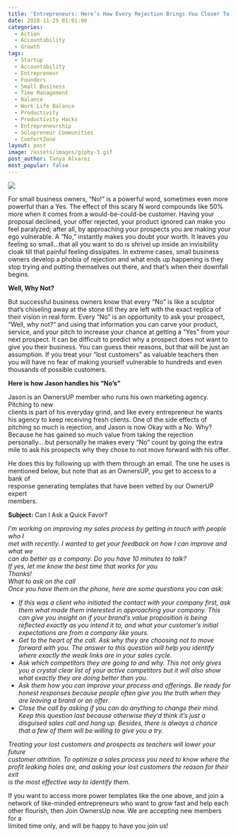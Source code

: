 ```yaml
---
title: 'Entrepreneurs: Here’s How Every Rejection Brings You Closer To A Yes!'
date: 2018-11-25 01:01:00
categories:
  - Action
  - Accountability
  - Growth
tags:
  - Startup
  - Accountability
  - Entrepreneur
  - Founders
  - Small Business
  - Time Management
  - Balance
  - Work Life Balance
  - Productivity
  - Productivity Hacks
  - Entrepreneurship
  - Solopreneur Communities
  - ComfortZone
layout: post
image: /assets/images/giphy-3.gif
post_author: Tanya Alvarez
most_popular: false
---
```


![](/assets/images/giphy-1.gif)

For small business owners, “No!” is a powerful word, sometimes even more powerful than a Yes. The effect of this scary N word compounds like 50% more when it comes from a would-be-could-be customer. Having your proposal declined, your offer rejected, your product ignored can make you feel paralyzed; after all, by approaching your prospects you are making your ego vulnerable. A “No,” instantly makes you doubt your worth. It leaves you feeling so small…that all you want to do is shrivel up inside an invisibility cloak till that painful feeling dissipates. In extreme cases, small business owners develop a phobia of rejection and what ends up happening is they stop trying and putting themselves out there, and that’s when their downfall begins.

**Well, Why Not?**

But successful business owners know that every “No” is like a sculptor that’s chiseling away at the stone till they are left with the exact replica of their vision in real form. Every “No” is an opportunity to ask your prospect, “Well, why not?” and using that information you can carve your product, service, and your pitch to increase your chance at getting a “Yes” from your next prospect. It can be difficult to predict why a prospect does not want to give you their business. You can guess their reasons, but that will be just an assumption. If you treat your “lost customers” as valuable teachers then you will have no fear of making yourself vulnerable to hundreds and even thousands of possible customers.

**Here is how Jason handles his “No’s”**

Jason is an OwnersUP member who runs his own marketing agency. Pitching to new<br>clients is part of his everyday grind, and like every entrepreneur he wants his agency to keep receiving fresh clients. One of the side effects of pitching so much is rejection, and Jason is now Okay with a No. Why? Because he has gained so much value from taking the rejection personally….but personally he makes every “No” count by going the extra mile to ask his prospects why they chose to not move forward with his offer.

He does this by following up with them through an email. The one he uses is<br>mentioned below, but note that as an OwnersUP, you get to access to a bank of<br>response generating templates that have been vetted by our OwnerUP expert<br>members.

**Subject:** Can I Ask a Quick Favor?

*I’m working on improving my sales process by getting in touch with people who I<br>met with recently. I wanted to get your feedback on how I can improve and what we<br>can do better as a company. Do you have 10 minutes to talk?<br>If yes, let me know the best time that works for you<br>Thanks!<br>What to ask on the call<br>Once you have them on the phone, here are some questions you can ask:*

* *If this was a client who initiated the contact with your company first, ask them what made them interested in approaching your company. This can give you insight on if your brand’s value proposition is being reflected exactly as you intend it to, and what your customer’s initial expectations are from a company like yours.*
* *Get to the heart of the call. Ask why they are choosing not to move forward with you. The answer to this question will help you identify where exactly the weak links are in your sales cycle.*
* *Ask which competitors they are going to and why. This not only gives you a crystal clear list of your active competitors but it will also show what exactly they are doing better than you.*
* *Ask them how you can improve your process and offerings. Be ready for honest responses because people often give you the truth when they are leaving a brand or an offer.*
* *Close the call by asking if you can do anything to change their mind. Keep this question last because otherwise they’d think it’s just a disguised sales call and hang up. Besides, there is always a chance that a few of them will be willing to give you a try.*

*Treating your lost customers and prospects as teachers will lower your future<br>customer attrition. To optimize a sales process you need to know where the<br>profit leaking holes are, and asking your lost customers the reason for their exit<br>is the most effective way to identify them.*

If you want to access more power templates like the one above, and join a<br>network of like-minded entrepreneurs who want to grow fast and help each<br>other flourish, then Join OwnersUp now. We are accepting new members for a<br>limited time only, and will be happy to have you join us!